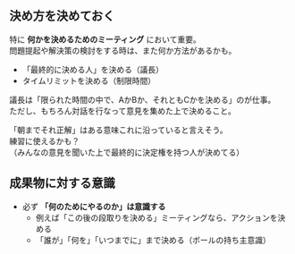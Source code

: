 ## 決め方を決めておく
特に **何かを決めるためのミーティング** において重要。  
問題提起や解決策の検討をする時は、また何か方法があるかも。

* 「最終的に決める人」を決める（議長）
* タイムリミットを決める（制限時間）

議長は「限られた時間の中で、AかBか、それともCかを決める」のが仕事。  
ただし、もちろん対話を行なって意見を集めた上で決めること。

「朝までそれ正解」はある意味これに沿っていると言えそう。  
練習に使えるかも？  
（みんなの意見を聞いた上で最終的に決定権を持つ人が決めてる）

## 成果物に対する意識
* 必ず **「何のためにやるのか」は意識する**
	- 例えば「この後の段取りを決める」ミーティングなら、アクションを決める
	- 「誰が」「何を」「いつまでに」まで決める（ボールの持ち主意識）